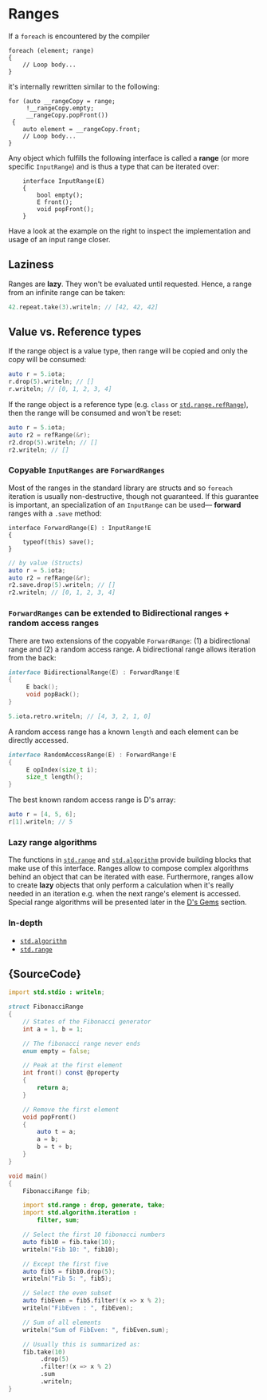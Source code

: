 # Ranges

If a `foreach` is encountered by the compiler

```
foreach (element; range)
{
    // Loop body...
}
```

it's internally rewritten similar to the following:

```
for (auto __rangeCopy = range;
     !__rangeCopy.empty;
     __rangeCopy.popFront())
 {
    auto element = __rangeCopy.front;
    // Loop body...
}
```

Any object which fulfills the following interface is called a **range**
(or more specific `InputRange`) and is thus a type that can be iterated over:

```
    interface InputRange(E)
    {
        bool empty();
        E front();
        void popFront();
    }
```

Have a look at the example on the right to inspect the implementation and usage
of an input range closer.

## Laziness

Ranges are __lazy__. They won't be evaluated until requested.
Hence, a range from an infinite range can be taken:

```d
42.repeat.take(3).writeln; // [42, 42, 42]
```

## Value vs. Reference types

If the range object is a value type, then range will be copied and only the copy
will be consumed:

```d
auto r = 5.iota;
r.drop(5).writeln; // []
r.writeln; // [0, 1, 2, 3, 4]
```

If the range object is a reference type (e.g. `class` or [`std.range.refRange`](https://dlang.org/phobos/std_range.html#refRange)),
then the range will be consumed and won't be reset:

```d
auto r = 5.iota;
auto r2 = refRange(&r);
r2.drop(5).writeln; // []
r2.writeln; // []
```

### Copyable `InputRanges` are `ForwardRanges`

Most of the ranges in the standard library are structs and so `foreach`
iteration is usually non-destructive, though not guaranteed. If this
guarantee is important, an specialization of an `InputRange` can be used—
**forward** ranges with a `.save` method:

```
interface ForwardRange(E) : InputRange!E
{
    typeof(this) save();
}
```

```d
// by value (Structs)
auto r = 5.iota;
auto r2 = refRange(&r);
r2.save.drop(5).writeln; // []
r2.writeln; // [0, 1, 2, 3, 4]
```

### `ForwardRanges` can be extended to Bidirectional ranges + random access ranges

There are two extensions of the copyable `ForwardRange`: (1) a bidirectional range
and (2) a random access range.
A bidirectional range allows iteration from the back:

```d
interface BidirectionalRange(E) : ForwardRange!E
{
     E back();
     void popBack();
}
```

```d
5.iota.retro.writeln; // [4, 3, 2, 1, 0]
```

A random access range has a known `length` and each element can be directly accessed.

```d
interface RandomAccessRange(E) : ForwardRange!E
{
     E opIndex(size_t i);
     size_t length();
}
```

The best known random access range is D's array:

```d
auto r = [4, 5, 6];
r[1].writeln; // 5
```

### Lazy range algorithms

The functions in [`std.range`](http://dlang.org/phobos/std_range.html) and
[`std.algorithm`](http://dlang.org/phobos/std_algorithm.html) provide
building blocks that make use of this interface. Ranges allow
to compose complex algorithms behind an object that
can be iterated with ease. Furthermore, ranges allow to create **lazy**
objects that only perform a calculation when it's really needed
in an iteration e.g. when the next range's element is accessed.
Special range algorithms will be presented later in the
[D's Gems](gems/range-algorithms) section.

### In-depth

- [`std.algorithm`](http://dlang.org/phobos/std_algorithm.html)
- [`std.range`](http://dlang.org/phobos/std_range.html)

## {SourceCode}

```d
import std.stdio : writeln;

struct FibonacciRange
{
    // States of the Fibonacci generator
    int a = 1, b = 1;

    // The fibonacci range never ends
    enum empty = false;

    // Peak at the first element
    int front() const @property
    {
        return a;
    }

    // Remove the first element
    void popFront()
    {
        auto t = a;
        a = b;
        b = t + b;
    }
}

void main()
{
    FibonacciRange fib;

    import std.range : drop, generate, take;
    import std.algorithm.iteration :
        filter, sum;

    // Select the first 10 fibonacci numbers
    auto fib10 = fib.take(10);
    writeln("Fib 10: ", fib10);

    // Except the first five
    auto fib5 = fib10.drop(5);
    writeln("Fib 5: ", fib5);

    // Select the even subset
    auto fibEven = fib5.filter!(x => x % 2);
    writeln("FibEven : ", fibEven);

    // Sum of all elements
    writeln("Sum of FibEven: ", fibEven.sum);

    // Usually this is summarized as:
    fib.take(10)
         .drop(5)
         .filter!(x => x % 2)
         .sum
         .writeln;
}
```
